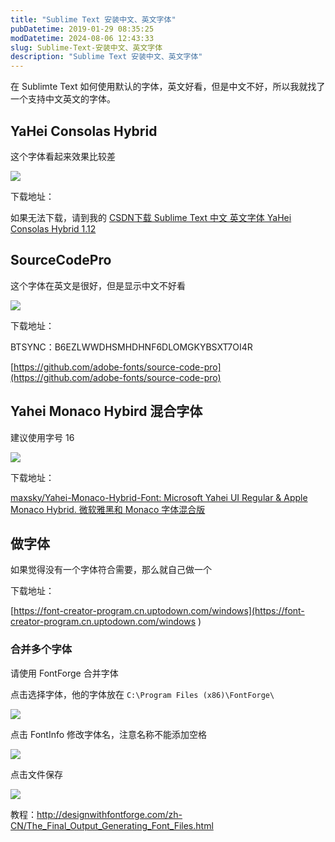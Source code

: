 ```yaml
---
title: "Sublime Text 安装中文、英文字体"
pubDatetime: 2019-01-29 08:35:25
modDatetime: 2024-08-06 12:43:33
slug: Sublime-Text-安装中文、英文字体
description: "Sublime Text 安装中文、英文字体"
---
```





在 Sublimte Text 如何使用默认的字体，英文好看，但是中文不好，所以我就找了一个支持中文英文的字体。

<!--more-->


<!-- CreateTime:2019/1/29 16:35:25 -->


## YaHei Consolas Hybrid

这个字体看起来效果比较差

![](images/img-34fdad35-5dfe-a75b-2b4b-8c5e313038e2%2F201812091421.jpg)

下载地址：

如果无法下载，请到我的 [CSDN下载 Sublime Text 中文 英文字体 YaHei Consolas Hybrid 1.12](http://download.csdn.net/download/lindexi_gd/10215113 )

## SourceCodePro

这个字体在英文是很好，但是显示中文不好看

![](images/img-AwCCAwMAItoFAMV%2BBQA28wYAAQAEAK4%2BAQBmQwIAaOgJAOjZ%2F2-modify-d3f4818ba16e914f743effa859cede34.jpg)

下载地址：

BTSYNC：B6EZLWWDHSMHDHNF6DLOMGKYBSXT7OI4R

[https://github.com/adobe-fonts/source-code-pro](https://github.com/adobe-fonts/source-code-pro)

## Yahei Monaco Hybird 混合字体

建议使用字号 16 

![](images/img-34fdad35-5dfe-a75b-2b4b-8c5e313038e2%2F201812095947.jpg)

下载地址：

[maxsky/Yahei-Monaco-Hybrid-Font: Microsoft Yahei UI Regular & Apple Monaco Hybrid. 微软雅黑和 Monaco 字体混合版](https://github.com/maxsky/Yahei-Monaco-Hybrid-Font )

## 做字体

如果觉得没有一个字体符合需要，那么就自己做一个

下载地址：

[https://font-creator-program.cn.uptodown.com/windows](https://font-creator-program.cn.uptodown.com/windows )

### 合并多个字体

请使用 FontForge 合并字体

点击选择字体，他的字体放在  `C:\Program Files (x86)\FontForge\`

![](images/img-34fdad35-5dfe-a75b-2b4b-8c5e313038e2%2F201812093732.jpg)

点击 FontInfo 修改字体名，注意名称不能添加空格

![](images/img-34fdad35-5dfe-a75b-2b4b-8c5e313038e2%2F201812094548.jpg)

点击文件保存

![](images/img-34fdad35-5dfe-a75b-2b4b-8c5e313038e2%2F201812093945.jpg)

教程：http://designwithfontforge.com/zh-CN/The_Final_Output_Generating_Font_Files.html

